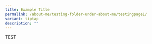 ```yaml
---
title: Example Title
permalink: /about-me/testing-folder-under-about-me/testingpage1/
variant: tiptap
description: ""
---
```

<p>TEST</p>